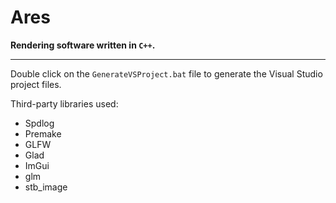 # Ares

**Rendering software written in `C++`.**

<hr>

Double click on the `GenerateVSProject.bat` file to generate the Visual Studio project files.

Third-party libraries used:
- Spdlog
- Premake
- GLFW
- Glad
- ImGui
- glm
- stb_image